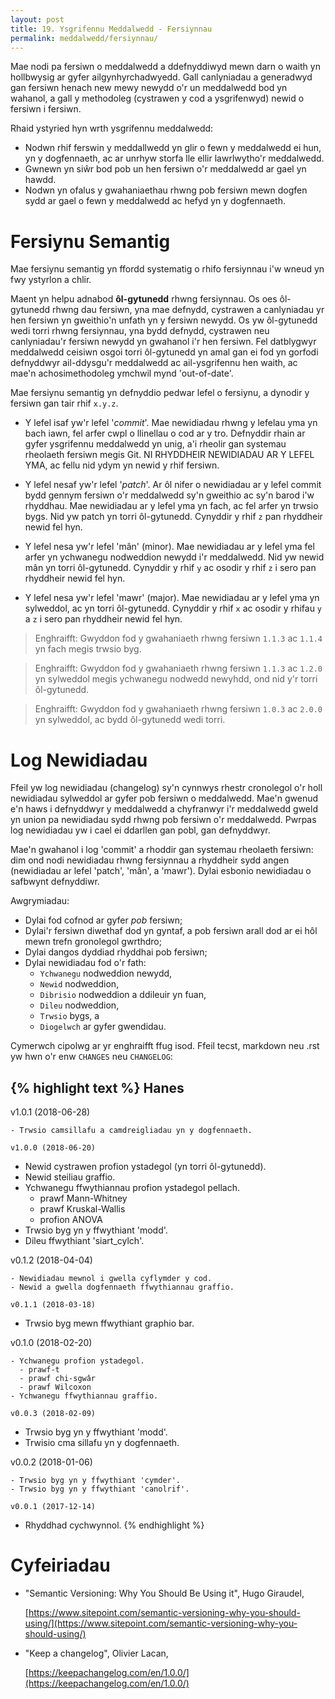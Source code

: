 ```yaml
---
layout: post
title: 19. Ysgrifennu Meddalwedd - Fersiynnau
permalink: meddalwedd/fersiynnau/
---
```


Mae nodi pa fersiwn o meddalwedd a ddefnyddiwyd mewn darn o waith yn hollbwysig
ar gyfer ailgynhyrchadwyedd.
Gall canlyniadau a generadwyd gan fersiwn henach new mewy newydd o'r un
meddalwedd bod yn wahanol, a gall y methodoleg (cystrawen y cod a ysgrifenwyd)
newid o fersiwn i fersiwn.

Rhaid ystyried hyn wrth ysgrifennu meddalwedd:

+ Nodwn rhif ferswin y meddallwedd yn glir o fewn y meddalwedd ei hun, yn y
dogfennaeth, ac ar unrhyw storfa lle ellir lawrlwytho'r meddalwedd.
+ Gwnewn yn siŵr bod pob un hen fersiwn o'r meddalwedd ar gael yn hawdd.
+ Nodwn yn ofalus y gwahaniaethau rhwng pob fersiwn mewn dogfen sydd ar gael o
fewn y meddalwedd ac hefyd yn y dogfennaeth.


# Fersiynu Semantig

Mae fersiynu semantig yn ffordd systematig o rhifo fersiynnau i'w wneud yn fwy
ystyrlon a chlir.

Maent yn helpu adnabod **ôl-gytunedd** rhwng fersiynnau.
Os oes ôl-gytunedd rhwng dau fersiwn, yna mae defnydd, cystrawen a canlyniadau
yr hen fersiwn yn gweithio'n unfath yn y fersiwn newydd.
Os yw ôl-gytunedd wedi torri rhwng fersiynnau, yna bydd defnydd, cystrawen neu
canlyniadau'r fersiwn newydd yn gwahanol i'r hen fersiwn.
Fel datblygwyr meddalwedd ceisiwn osgoi torri ôl-gytunedd yn amal gan ei fod yn
gorfodi defnyddwyr ail-ddysgu'r meddalwedd ac ail-ysgrifennu hen waith, ac mae'n
achosimethodoleg ymchwil mynd 'out-of-date'.

Mae fersiynu semantig yn defnyddio pedwar lefel o fersiynu, a dynodir y fersiwn
gan tair rhif `x.y.z`.

+ Y lefel isaf yw'r lefel '*commit*'. Mae newidiadau rhwng y lefelau yma yn bach
iawn, fel arfer cwpl o llinellau o cod ar y tro. Defnyddir rhain ar gyfer
ysgrifennu meddalwedd yn unig, a'i rheolir gan systemau rheolaeth fersiwn megis
Git. NI RHYDDHEIR NEWIDIADAU AR Y LEFEL YMA, ac fellu nid ydym yn newid y rhif
fersiwn.

+ Y lefel nesaf yw'r lefel '*patch*'. Ar ôl nifer o newidiadau ar y lefel commit
bydd gennym fersiwn o'r meddalwedd sy'n gweithio ac sy'n barod i'w rhyddhau. Mae
newidiadau ar y lefel yma yn fach, ac fel arfer yn trwsio bygs. Nid yw patch yn
torri ôl-gytunedd. Cynyddir y rhif `z` pan rhyddheir newid fel hyn.

+ Y lefel nesa yw'r lefel 'mân' (minor). Mae newidiadau ar y lefel yma fel arfer
yn ychwanegu nodweddion newydd i'r meddalwedd. Nid yw newid mân yn torri
ôl-gytunedd. Cynyddir y rhif `y` ac osodir y rhif `z` i sero pan rhyddheir newid
fel hyn.

+ Y lefel nesa yw'r lefel 'mawr' (major). Mae newidiadau ar y lefel yma yn
sylweddol, ac yn torri ôl-gytunedd. Cynyddir y rhif `x` ac osodir y rhifau `y` a
`z` i sero pan rhyddheir newid fel hyn.

> Enghraifft: Gwyddon fod y gwahaniaeth rhwng fersiwn `1.1.3` ac `1.1.4` yn fach megis trwsio byg.

> Enghraifft: Gwyddon fod y gwahaniaeth rhwng fersiwn `1.1.3` ac `1.2.0` yn sylweddol megis ychwanegu nodwedd newyhdd, ond nid y'r torri ôl-gytunedd.

> Enghraifft: Gwyddon fod y gwahaniaeth rhwng fersiwn `1.0.3` ac `2.0.0` yn sylweddol, ac bydd ôl-gytunedd wedi torri.


# Log Newidiadau

Ffeil yw log newidiadau (changelog) sy'n cynnwys rhestr cronolegol o'r holl
newidiadau sylweddol ar gyfer pob fersiwn o meddalwedd.
Mae'n gwenud e'n haws i defnyddwyr y meddalwedd a chyfranwyr i'r meddalwedd
gweld yn union pa newidiadau sydd rhwng pob fersiwn o'r meddalwedd.
Pwrpas log newidiadau yw i cael ei ddarllen gan pobl, gan defnyddwyr.

Mae'n gwahanol i log 'commit' a rhoddir gan systemau rheolaeth fersiwn: dim ond
nodi newidiadau rhwng fersiynnau a rhyddheir sydd angen (newidiadau ar lefel
'patch', 'mân', a 'mawr').
Dylai esbonio newidiadau o safbwynt defnyddiwr.

Awgrymiadau:

+ Dylai fod cofnod ar gyfer *pob* fersiwn;
+ Dylai'r fersiwn diwethaf dod yn gyntaf, a pob fersiwn arall dod ar ei hôl mewn
trefn gronolegol gwrthdro;
+ Dylai dangos dyddiad rhyddhai pob fersiwn;
+ Dylai newidiadau fod o'r fath:
  + `Ychwanegu` nodweddion newydd,
  + `Newid` nodweddion,
  + `Dibrisio` nodweddion a ddileuir yn fuan,
  + `Dileu` nodweddion,
  + `Trwsio` bygs, a
  + `Diogelwch` ar gyfer gwendidau.

Cymerwch cipolwg ar yr enghraifft ffug isod.
Ffeil tecst, markdown neu .rst yw hwn o'r enw `CHANGES` neu `CHANGELOG`:

{% highlight text %}
Hanes
-----

v1.0.1 (2018-06-28)
~~~~~~~~~~~~~~~~~~~
- Trwsio camsillafu a camdreigliadau yn y dogfennaeth.

v1.0.0 (2018-06-20)
~~~~~~~~~~~~~~~~~~~
- Newid cystrawen profion ystadegol (yn torri ôl-gytunedd).
- Newid steiliau graffio.
- Ychwanegu ffwythiannau profion ystadegol pellach.
  - prawf Mann-Whitney
  - prawf Kruskal-Wallis
  - profion ANOVA
- Trwsio byg yn y ffwythiant 'modd'.
- Dileu ffwythiant 'siart_cylch'.

v0.1.2 (2018-04-04)
~~~~~~~~~~~~~~~~~~~
- Newidiadau mewnol i gwella cyflymder y cod.
- Newid a gwella dogfennaeth ffwythiannau graffio.

v0.1.1 (2018-03-18)
~~~~~~~~~~~~~~~~~~~
- Trwsio byg mewn ffwythiant graphio bar.

v0.1.0 (2018-02-20)
~~~~~~~~~~~~~~~~~~~
- Ychwanegu profion ystadegol.
  - prawf-t
  - prawf chi-sgwâr
  - prawf Wilcoxon
- Ychwanegu ffwythiannau graffio.

v0.0.3 (2018-02-09)
~~~~~~~~~~~~~~~~~~~
- Trwsio byg yn y ffwythiant 'modd'.
- Trwisio cma sillafu yn y dogfennaeth.

v0.0.2 (2018-01-06)
~~~~~~~~~~~~~~~~~~~
- Trwsio byg yn y ffwythiant 'cymder'.
- Trwsio byg yn y ffwythiant 'canolrif'.

v0.0.1 (2017-12-14)
~~~~~~~~~~~~~~~~~~~
- Rhyddhad cychwynnol.
{% endhighlight %}


# Cyfeiriadau

+ "Semantic Versioning: Why You Should Be Using it", Hugo Giraudel,
  
  [https://www.sitepoint.com/semantic-versioning-why-you-should-using/](https://www.sitepoint.com/semantic-versioning-why-you-should-using/)

+ "Keep a changelog", Olivier Lacan,
  
  [https://keepachangelog.com/en/1.0.0/](https://keepachangelog.com/en/1.0.0/)
